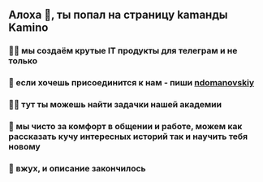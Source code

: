 ## Алоха 👋, ты попал на страницу kamанды Kamino

### 🙋‍♀️ мы создаём крутые IT продукты для телеграм и не только

### 🌈 если хочешь присоединится к нам - пиши [ndomanovskiy](https://t.me/ndomanovskiy)

### 👩‍💻 тут ты можешь найти задачки нашей академии

### 🍿 мы чисто за комфорт в общении и работе, можем как рассказать кучу интересных историй так и научить тебя новому

### 🧙 вжух, и описание закончилось
